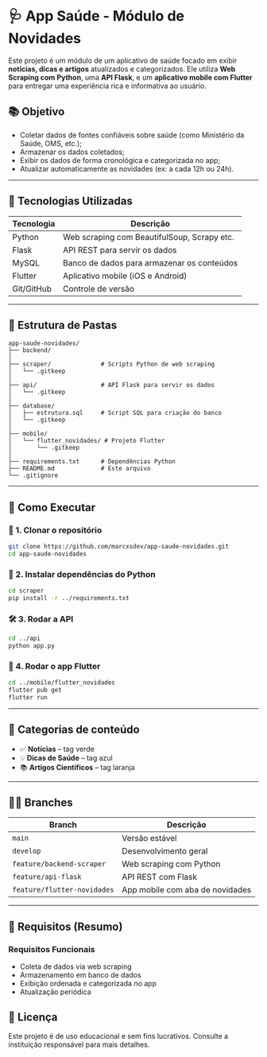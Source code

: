 # 🩺 App Saúde - Módulo de Novidades

Este projeto é um módulo de um aplicativo de saúde focado em exibir **notícias, dicas e artigos** atualizados e categorizados. Ele utiliza **Web Scraping com Python**, uma **API Flask**, e um **aplicativo mobile com Flutter** para entregar uma experiência rica e informativa ao usuário.

## 📚 Objetivo

- Coletar dados de fontes confiáveis sobre saúde (como Ministério da Saúde, OMS, etc.);
- Armazenar os dados coletados;
- Exibir os dados de forma cronológica e categorizada no app;
- Atualizar automaticamente as novidades (ex: a cada 12h ou 24h).

---

## 🧪 Tecnologias Utilizadas

| Tecnologia     | Descrição                                   |
|----------------|---------------------------------------------|
| Python         | Web scraping com BeautifulSoup, Scrapy etc. |
| Flask          | API REST para servir os dados               |
| MySQL          | Banco de dados para armazenar os conteúdos  |
| Flutter        | Aplicativo mobile (iOS e Android)           |
| Git/GitHub     | Controle de versão                          |

---

## 📁 Estrutura de Pastas

```
app-saude-novidades/
├── backend/
│
├── scraper/              # Scripts Python de web scraping
│   └── .gitkeep
│
├── api/                  # API Flask para servir os dados
│   └── .gitkeep
│
├── database/
│   ├── estrutura.sql     # Script SQL para criação do banco
│   └── .gitkeep
│
├── mobile/
│   └── flutter_novidades/ # Projeto Flutter
│       └── .gitkeep
│
├── requirements.txt      # Dependências Python
├── README.md             # Este arquivo
└── .gitignore
```

---

## 🚀 Como Executar

### 🔧 1. Clonar o repositório

```bash
git clone https://github.com/marcxsdev/app-saude-novidades.git
cd app-saude-novidades
```

### 🐍 2. Instalar dependências do Python

```bash
cd scraper
pip install -r ../requirements.txt
```

### 🛠️ 3. Rodar a API

```bash
cd ../api
python app.py
```

### 📱 4. Rodar o app Flutter

```bash
cd ../mobile/flutter_novidades
flutter pub get
flutter run
```

---

## 🔖 Categorias de conteúdo

- ✅ **Notícias** – tag verde
- 💡 **Dicas de Saúde** – tag azul
- 📚 **Artigos Científicos** – tag laranja

---

## 👨‍💻 Branches

| Branch                | Descrição                      |
|-----------------------|-------------------------------|
| `main`                | Versão estável                |
| `develop`             | Desenvolvimento geral         |
| `feature/backend-scraper`  | Web scraping com Python       |
| `feature/api-flask`        | API REST com Flask           |
| `feature/flutter-novidades`| App mobile com aba de novidades |

---

## 🧠 Requisitos (Resumo)

### Requisitos Funcionais

- Coleta de dados via web scraping
- Armazenamento em banco de dados
- Exibição ordenada e categorizada no app
- Atualização periódica


## 📌 Licença

Este projeto é de uso educacional e sem fins lucrativos. Consulte a instituição responsável para mais detalhes.